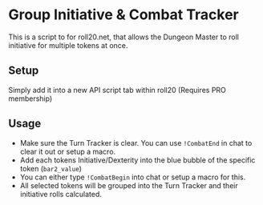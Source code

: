 # Group Initiative & Combat Tracker
This is a script to for roll20.net, that allows the Dungeon Master to roll initiative for multiple tokens at once.

## Setup
Simply add it into a new API script tab within roll20 (Requires PRO membership)

## Usage
- Make sure the Turn Tracker is clear. You can use `!CombatEnd` in chat to clear it out or setup a macro.
- Add each tokens Initiative/Dexterity into the blue bubble of the specific token (`bar2_value`)
- You can either type `!CombatBegin` into chat or setup a macro for this. 
- All selected tokens will be grouped into the Turn Tracker and their initiative rolls calculated.
